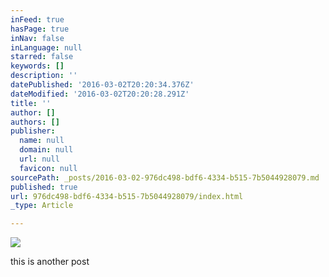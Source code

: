 ```yaml
---
inFeed: true
hasPage: true
inNav: false
inLanguage: null
starred: false
keywords: []
description: ''
datePublished: '2016-03-02T20:20:34.376Z'
dateModified: '2016-03-02T20:20:28.291Z'
title: ''
author: []
authors: []
publisher:
  name: null
  domain: null
  url: null
  favicon: null
sourcePath: _posts/2016-03-02-976dc498-bdf6-4334-b515-7b5044928079.md
published: true
url: 976dc498-bdf6-4334-b515-7b5044928079/index.html
_type: Article

---
```

![](https://the-grid-user-content.s3-us-west-2.amazonaws.com/f756deb2-c4db-497c-8903-f28821f29207.png)

this is another post